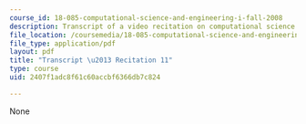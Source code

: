 ```yaml
---
course_id: 18-085-computational-science-and-engineering-i-fall-2008
description: Transcript of a video recitation on computational science and engineering.
file_location: /coursemedia/18-085-computational-science-and-engineering-i-fall-2008/2407f1adc8f61c60accbf6366db7c824_18-085F08-R11.pdf
file_type: application/pdf
layout: pdf
title: "Transcript \u2013 Recitation 11"
type: course
uid: 2407f1adc8f61c60accbf6366db7c824

---
```

None